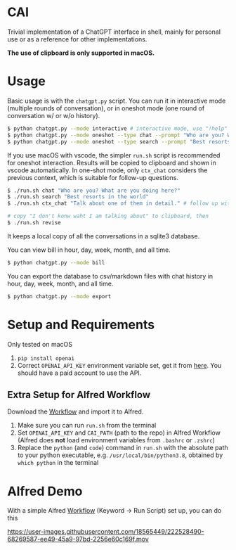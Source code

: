 # CAI

Trivial implementation of a ChatGPT interface in shell, mainly for personal use or as a reference for other implementations.

**The use of clipboard is only supported in macOS.**

# Usage

Basic usage is with the `chatgpt.py` script. You can run it in interactive mode (multiple rounds of conversation), or in oneshot mode (one round of conversation w/ or w/o history).
```bash
$ python chatgpt.py --mode interactive # interactive mode, use "!help" for help
$ python chatgpt.py --mode oneshot --type chat --prompt "Who are you? What are you doing here?"
$ python chatgpt.py --mode oneshot --type search --prompt "Best resorts in the world"
```

If you use macOS with vscode, the simpler `run.sh` script is recommended for oneshot interaction.
Results will be copied to clipboard and shown in vscode automatically.
In one-shot mode, only `ctx_chat` considers the previous context, which is suitable for follow-up questions.
```bash
$ ./run.sh chat "Who are you? What are you doing here?"
$ ./run.sh search "Best resorts in the world"
$ ./run.sh ctx_chat "Talk about one of them in detail." # follow up with the previous context

# copy "I don't konw waht I am talking about" to clipboard, then
$ ./run.sh revise
```

It keeps a local copy of all the conversations in a sqlite3 database.

You can view bill in hour, day, week, month, and all time.
    
```bash
$ python chatgpt.py --mode bill
```

You can export the database to csv/markdown files with chat history in hour, day, week, month, and all time.

```bash
$ python chatgpt.py --mode export
```

# Setup and Requirements

Only tested on macOS
1. `pip install openai`
2. Correct `OPENAI_API_KEY` environment variable set, get it from [here](https://platform.openai.com/account/api-keys). You should have a paid account to use the API.

## Extra Setup for Alfred Workflow

Download the [Workflow](https://github.com/sanxing-chen/cai/raw/main/cai.alfredworkflow) and import it to Alfred.

1. Make sure you can run `run.sh` from the terminal
2. Set `OPENAI_API_KEY` and `CAI_PATH` (path to the repo) in Alfred Workflow (Alfred does **not** load environment variables from `.bashrc` or `.zshrc`)
3. Replace the `python` (and `code`) command in `run.sh` with the absolute path to your python executable, e.g. `/usr/local/bin/python3.8`, obtained by `which python` in the terminal

# Alfred Demo
With a simple Alfred [Workflow](https://github.com/sanxing-chen/cai/raw/main/cai.alfredworkflow) (Keyword -> Run Script) set up, you can do this

https://user-images.githubusercontent.com/18565449/222528490-68269587-ee49-45a9-97bd-2256e60c169f.mov
